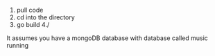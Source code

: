 1. pull code
2. cd into the directory
3. go build
4./<application executable>

It assumes you have a mongoDB  database with database called music running
